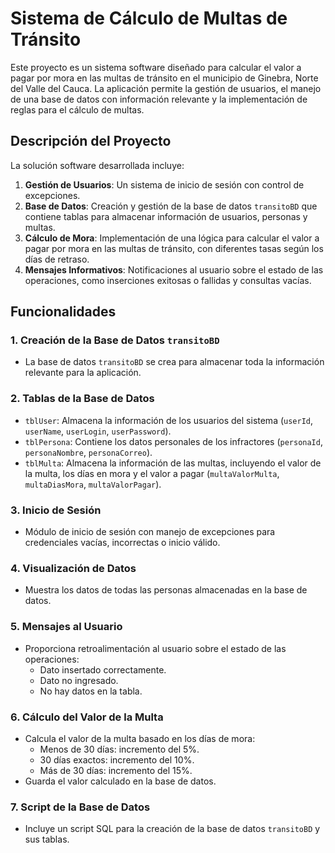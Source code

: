 # Sistema de Cálculo de Multas de Tránsito

Este proyecto es un sistema software diseñado para calcular el valor a pagar por mora en las multas de tránsito en el municipio de Ginebra, Norte del Valle del Cauca. La aplicación permite la gestión de usuarios, el manejo de una base de datos con información relevante y la implementación de reglas para el cálculo de multas.

## Descripción del Proyecto

La solución software desarrollada incluye:

1. **Gestión de Usuarios**: Un sistema de inicio de sesión con control de excepciones.
2. **Base de Datos**: Creación y gestión de la base de datos `transitoBD` que contiene tablas para almacenar información de usuarios, personas y multas.
3. **Cálculo de Mora**: Implementación de una lógica para calcular el valor a pagar por mora en las multas de tránsito, con diferentes tasas según los días de retraso.
4. **Mensajes Informativos**: Notificaciones al usuario sobre el estado de las operaciones, como inserciones exitosas o fallidas y consultas vacías.

## Funcionalidades

### 1. Creación de la Base de Datos `transitoBD`
- La base de datos `transitoBD` se crea para almacenar toda la información relevante para la aplicación.

### 2. Tablas de la Base de Datos
- `tblUser`: Almacena la información de los usuarios del sistema (`userId`, `userName`, `userLogin`, `userPassword`).
- `tblPersona`: Contiene los datos personales de los infractores (`personaId`, `personaNombre`, `personaCorreo`).
- `tblMulta`: Almacena la información de las multas, incluyendo el valor de la multa, los días en mora y el valor a pagar (`multaValorMulta`, `multaDiasMora`, `multaValorPagar`).

### 3. Inicio de Sesión
- Módulo de inicio de sesión con manejo de excepciones para credenciales vacías, incorrectas o inicio válido.

### 4. Visualización de Datos
- Muestra los datos de todas las personas almacenadas en la base de datos.

### 5. Mensajes al Usuario
- Proporciona retroalimentación al usuario sobre el estado de las operaciones:
  - Dato insertado correctamente.
  - Dato no ingresado.
  - No hay datos en la tabla.

### 6. Cálculo del Valor de la Multa
- Calcula el valor de la multa basado en los días de mora:
  - Menos de 30 días: incremento del 5%.
  - 30 días exactos: incremento del 10%.
  - Más de 30 días: incremento del 15%.
- Guarda el valor calculado en la base de datos.

### 7. Script de la Base de Datos
- Incluye un script SQL para la creación de la base de datos `transitoBD` y sus tablas.